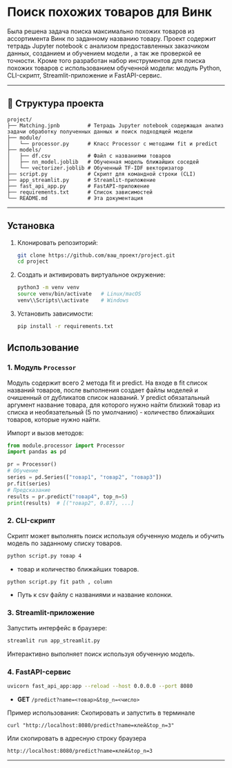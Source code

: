 # Поиск похожих товаров для Винк

Была решена задача поиска максимально похожих товаров из ассортимента Винк по заданному названию товару. Проект содержит тетрадь Jupyter notebook с анализом предоставленных заказчиком данных, созданием и обучением модели , а так же проверкой ее точности. Кроме того разработан набор инструментов для поиска похожих товаров с использованием обученной модели: модуль Python, CLI-скрипт, Streamlit-приложение и FastAPI-сервис.

---

## 📁 Структура проекта

```
project/
├── Matching.jpnb         # Тетрадь Jupyter notebook содержащая анализ задачи обработку полученных данных и поиск подходящей модели
├── module/
│   └── processor.py      # Класс Processor с методами fit и predict
├── models/
│   ├── df.csv            # Файл с названиями товаров
│   ├── nn_model.joblib   # Обученная модель ближайших соседей
│   └── vectorizer.joblib # Обученный TF-IDF векторизатор
├── script.py             # Скрипт для командной строки (CLI)
├── app_streamlit.py      # Streamlit-приложение
├── fast_api_app.py       # FastAPI-приложение
├── requirements.txt      # Список зависимостей
└── README.md             # Эта документация
```

---

##  Установка

1. Клонировать репозиторий:
   ```bash
   git clone https://github.com/ваш_проект/project.git
   cd project
   ```
2. Создать и активировать виртуальное окружение:
   ```bash
   python3 -m venv venv
   source venv/bin/activate   # Linux/macOS
   venv\\Scripts\\activate    # Windows
   ```
3. Установить зависимости:
   ```bash
   pip install -r requirements.txt
   ```

##  Использование

### 1. Модуль `Processor`

Модуль содержит всего 2 метода fit и predict. На входе в fit список названий товаров, после выполнения создает файлы моделей и очишенный от дубликатов список названий.
У predict обязатальный аргумент название товара, для которого нужно найти близкий товар из списка и необязательный (5 по умолчанию) - количество ближайших товаров, которые нужно найти. 

Импорт и вызов методов:

```python
from module.processor import Processor
import pandas as pd

pr = Processor()
# Обучение
series = pd.Series(["товар1", "товар2", "товар3"])
pr.fit(series)
# Предсказание
results = pr.predict("товар4", top_n=5)
print(results)  # [("товар2", 0.87), ...]
```

### 2. CLI-скрипт

Скрипт может выполнять поиск используя обученную модель и обучить модель по  заданному списку товаров.

```bash
python script.py товар 4
```
- товар и количество ближайших товаров.

```bash
python script.py fit path , column
```
- Путь к csv файлу с названиями и название колонки.

### 3. Streamlit-приложение

Запустить интерфейс в браузере:
```bash
streamlit run app_streamlit.py
```
Интерактивно выполняет поиск используя обученную модель.

### 4. FastAPI-сервис

```bash
uvicorn fast_api_app:app --reload --host 0.0.0.0 --port 8080
```

- **GET** `/predict?name=<товар>&top_n=<число>`

Пример использования:
Скопировать и запустить в терминале
```
curl "http://localhost:8080/predict?name=клей&top_n=3"
```
Или скопировать в адресную строку браузера
```
http://localhost:8080/predict?name=клей&top_n=3
```
---

